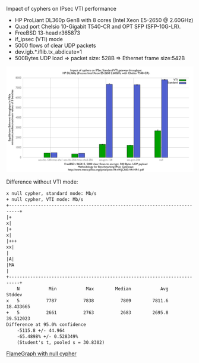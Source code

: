 Impact of cyphers on IPsec VTI performance
  - HP ProLiant DL360p Gen8 with 8 cores (Intel Xeon E5-2650 @ 2.60GHz)
  - Quad port Chelsio 10-Gigabit T540-CR and OPT SFP (SFP-10G-LR).
  - FreeBSD 13-head r365873
  - if_ipsec (VTI) mode
  - 5000 flows of clear UDP packets
  - dev.igb.*.iflib.tx_abdicate=1
  - 500Bytes UDP load => packet size: 528B => Ethernet frame size:542B

![Impact of cyphers on IPsec gateway performance on Xeon E5-2650](graph.png)

Difference without VTI mode:
```
x null cypher, standard mode: Mb/s
+ null cypher, VTI mode: Mb/s
+--------------------------------------------------------------------------+
|+                                                                        x|
|+                                                                        x|
|+++                                                                     xx|
|                                                                        |A|
|MA                                                                        |
+--------------------------------------------------------------------------+
    N           Min           Max        Median           Avg        Stddev
x   5          7787          7838          7809        7811.6     18.433665
+   5          2661          2763          2683        2695.8     39.512023
Difference at 95.0% confidence
	-5115.8 +/- 44.964
	-65.4898% +/- 0.528349%
	(Student's t, pooled s = 30.8302)
```

[FlameGraph with null cypher](flamegraph.svg)
